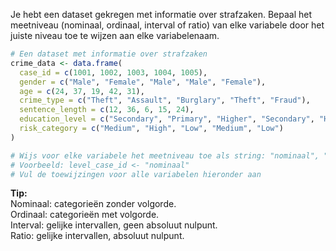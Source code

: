 Je hebt een dataset gekregen met informatie over strafzaken. Bepaal het meetniveau (nominaal, ordinaal, interval of ratio) van elke variabele door het juiste niveau toe te wijzen aan elke variabelenaam.

```R
# Een dataset met informatie over strafzaken
crime_data <- data.frame(
  case_id = c(1001, 1002, 1003, 1004, 1005),
  gender = c("Male", "Female", "Male", "Male", "Female"),
  age = c(24, 37, 19, 42, 31),
  crime_type = c("Theft", "Assault", "Burglary", "Theft", "Fraud"),
  sentence_length = c(12, 36, 6, 15, 24),
  education_level = c("Secondary", "Primary", "Higher", "Secondary", "Higher"),
  risk_category = c("Medium", "High", "Low", "Medium", "Low")
)

# Wijs voor elke variabele het meetniveau toe als string: "nominaal", "ordinaal", "interval" of "ratio"
# Voorbeeld: level_case_id <- "nominaal"
# Vul de toewijzingen voor alle variabelen hieronder aan
```

**Tip:**  
Nominaal: categorieën zonder volgorde.  
Ordinaal: categorieën met volgorde.  
Interval: gelijke intervallen, geen absoluut nulpunt.  
Ratio: gelijke intervallen, absoluut nulpunt.
